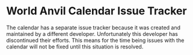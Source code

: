 # World Anvil Calendar Issue Tracker

The calendar has a separate issue tracker because it was created and maintained by a different developer. 
Unfortunately this developer has discontinued their efforts. 
This means for the time being issues with the calendar will not be fixed until this situation is resolved.
